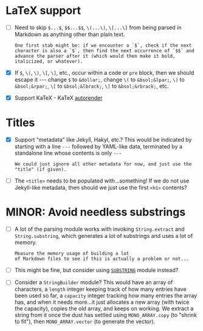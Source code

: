 # LaTeX support
- [ ] Need to skip `$...$`, `$$...$$`, `\(...\)`, `\[...\]` from being
      parsed in Markdown as anything other than plain text.
      
      One first stab might be: if we encounter a `$`, check if the next
      character is also a `$`, then find the next occurrence of `$$` and
      advance the parser after it (which would then make it bold,
      italicized, or whatever).
- [X] If `$`, `\(`, `\)`, `\[`, `\]`, etc., occur within a code or `pre`
      block, then we should escape it --- change `$` to `&dollar;`,
      change `\(` to `&bsol;&lpar;`,
      `\)` to `&bsol;&rpar;`,
      `\[` to `&bsol;&lbrack;`, `\]` to `&bsol;&rbrack;`,
      etc.
- [X] Support KaTeX
      - KaTeX [autorender](https://katex.org/docs/autorender)

# Titles
- [X] Support "metadata" like Jekyll, Hakyl, etc.? This would be
      indicated by starting with a line `---` followed by YAML-like data,
      terminated by a standalone line whose contents is only `---`
      
      We could just ignore all other metadata for now, and just use the
      "title" (if given).
- [ ] The `<title>` needs to be populated with...something!
      If we do not use Jekyll-like metadata, then should we just use the
      first `<h1>` contents?

# MINOR: Avoid needless substrings
- [ ] A lot of the parsing module works with invoking `String.extract`
      and `String.substring`, which generates a lot of substrings and
      uses a lot of memory.
      
      Measure the memory usage of building a lot
      of Markdown files to see if this is actually a problem or not...
- [ ] This might be fine, but consider using 
      [`SUBSTRING`](https://smlfamily.github.io/Basis/substring.html)
      module instead?
- [ ] Consider a `StringBuilder` module? This would have an array of
      characters, a `length` integer keeping track of how many entries
      have been used so far, a `capacity` integer tracking how many
      entries the array has, and when it needs more...it just allocates
      a new array (with twice the capacity), copies the old array, and
      keeps on working. We extract a string from it once the dust has
      settled using `MONO_ARRAY.copy` (to "shrink to fit"), then
      `MONO_ARRAY.vector` (to generate the vector). 
